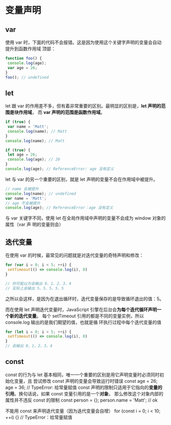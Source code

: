 # 变量声明
## var
使用 var 时，下面的代码不会报错。这是因为使用这个关键字声明的变量会自动提升到函数作用域
顶部：
```js
function foo() { 
 console.log(age); 
 var age = 26; 
} 
foo(); // undefined
```

## let
let 跟 var 的作用差不多，但有着非常重要的区别。最明显的区别是，**let 声明的范围是块作用域**，
而 **var 声明的范围是函数作用域**。
```js
if (true) { 
 var name = 'Matt'; 
 console.log(name); // Matt 
} 
console.log(name); // Matt 

if (true) { 
 let age = 26; 
 console.log(age); // 26 
} 
console.log(age); // ReferenceError: age 没有定义
```

let 与 var 的另一个重要的区别，就是 let 声明的变量不会在作用域中被提升。
```js
// name 会被提升
console.log(name); // undefined 
var name = 'Matt'; 
// age 不会被提升
console.log(age); // ReferenceError：age 没有定义
```

与 var 关键字不同，使用 let 在全局作用域中声明的变量不会成为 window 对象的属性（var 声
明的变量则会）

## 迭代变量
在使用 var 的时候，最常见的问题就是对迭代变量的奇特声明和修改：
```js
for (var i = 0; i < 5; ++i) { 
 setTimeout(() => console.log(i), 0) 
} 

// 你可能以为会输出 0、1、2、3、4 
// 实际上会输出 5、5、5、5、5 
```
之所以会这样，是因为在退出循环时，迭代变量保存的是导致循环退出的值：5。

而在使用 let 声明迭代变量时，JavaScript 引擎在后台会**为每个迭代循环声明一个新的迭代变量**。
每个 setTimeout 引用的都是不同的变量实例，所以 console.log 输出的是我们期望的值，也就是循
环执行过程中每个迭代变量的值
```js
for (let i = 0; i < 5; ++i) { 
 setTimeout(() => console.log(i), 0) 
} 
// 会输出 0、1、2、3、4 
```

## const
const 的行为与 let 基本相同，唯一一个重要的区别是用它声明变量时必须同时初始化变量，且
尝试修改 const 声明的变量会导致运行时错误
const age = 26; 
age = 36; // TypeError: 给常量赋值
const 声明的限制只适用于它指向的**变量的引用**。换句话说，如果 const 变量引用的是一个**对象**，
那么修改这个对象内部的属性并不违反 const 的限制
const person = {}; 
person.name = 'Matt'; // ok 

不能用 const 来声明迭代变量（因为迭代变量会自增）
for (const i = 0; i < 10; ++i) {} // TypeError：给常量赋值